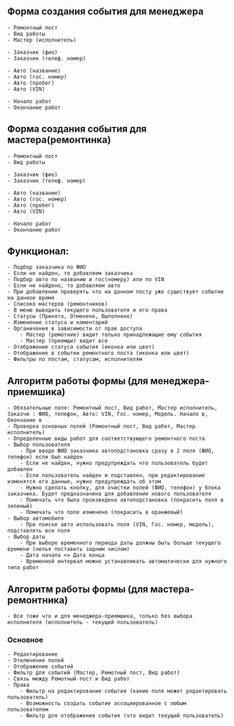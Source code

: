 ## Форма создания события для менеджера
    - Ремонтный пост
    - Вид работы
    - Мастер (исполнитель)

    - Заказчик (фио)
    - Заказчик (телеф. номер)

    - Авто (название)
    - Авто (гос. номер)
    - Авто (пробег)
    - Авто (VIN)

    - Начало работ
    - Окончание работ

## Форма создания события для мастера(ремонтинка)
    - Ремонтный пост
    - Вид работы

    - Заказчик (фио)
    - Заказчик (телеф. номер)

    - Авто (название)
    - Авто (гос. номер)
    - Авто (пробег)
    - Авто (VIN)

    - Начало работ
    - Окончание работ

## Функционал:
    - Подбор заказчика по ФИО
    - Если не найден, то добавляем заказчика
    - Подбор авто по названию и гос(номеру) или по VIN
    - Если не найдено, то добавляем авто
    - При добавлении проверять что на данном посту уже существует событие на данное время
    - Списоко мастеров (ремонтников)
    - В меню выводить текущего пользователя и его права
    - Статусы (Принято, Отменено, Выполнено)
    - Изменение статуса и коментарий
    - Органичения в зависимости от прав доступа
        - Мастер (ремотник) видит только принадлежащие ему события
        - Мастер (приемщи) видит все
    - Отображение статуса события (иконка или цвет)
    - Отображение в событии ремонтного поста (иконка или цвет)
    - Фильтры по постам, статусам, исполнителям

## Алгоритм работы формы (для менеджера-приемшика)
    - Обязательные поля: Ремонтный пост, Вид работ, Мастер исполнитель, Заказчи : ФИО, телефон, Авто: VIN, Гос. номер, Модель. Начало в, Окончание в
    - Проверка основных полей (Ремонтный пост, Вид работ, Мастер исполнитель)
    - Определенные виды работ для соответствующего ремонтного поста
    - Выбор пользователя
        - При вводе ФИО заказчика автоподстановка сразу в 2 поля (ФИО, телефон) если был найден
        - Если не найден, нужно предупреждать что пользователь будет добавлен
        - Если пользователь найден и подставлен, при редактирование изменятся его данные, нужно предупреждать об этом
        - Нужно сделать кнопку, для очистки полей (ФИО, телефон) у блока заказчика. Будет предназначена для добавление нового пользователя
        - Помечать что была произведена автоподстановка (покрасить поля в зеленый)
        - Помечать что поле изменено (покрасить в оранжевый)
    - Выбор автомобиля
        - При поиске авто использовать поля (VIN, Гос. номер, модель), подставлять все поля
    - Выбор даты
        - При выборе временного периода даты должны быть больше текущего времени (нелья поставить задним числом)
        - Дата начала <= Дата конца
        - Временной интервал можно устанавливать автоматически для нужного типа работ

## Алгоритм работы формы (для мастера-ремонтника)
    - Все тоже что и для менеджера-приемшика, только без выбора исполнителя (исполнитель - текущий пользователь)

### Основное
    - Редактирование
    - Отключение полей
    - Отображение событий
    - Фильтр для событий (Мастер, Ремотный пост, Вид работ)
    - Связь между Ремотный пост и Вид работ
    - Права
        - Фильтр на редактирование события (какие поля может редактировать пользователь)
        - Возможность создать событие ассоциированное с любым пользователем
        - Фильтр для отображения события (что видит текущий пользователь)